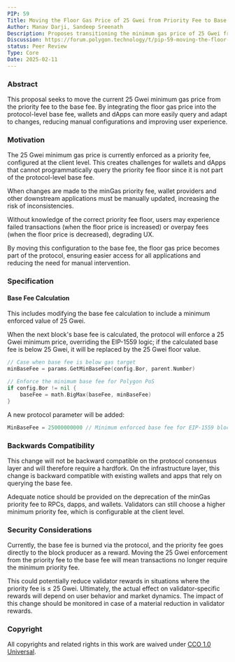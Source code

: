 ```yaml
---
PIP: 59
Title: Moving the Floor Gas Price of 25 Gwei from Priority Fee to Base Fee
Author: Manav Darji, Sandeep Sreenath
Description: Proposes transitioning the minimum gas price of 25 Gwei from the priority fee to the base fee in the Polygon PoS network.
Discussion: https://forum.polygon.technology/t/pip-59-moving-the-floor-gas-price-of-25-gwei-from-priority-fee-to-base-fee/20609
status: Peer Review
Type: Core
Date: 2025-02-11
---
```


### Abstract 
This proposal seeks to move the current 25 Gwei minimum gas price from the priority fee to the base fee. By integrating the floor gas price into the protocol-level base fee, wallets and dApps can more easily query and adapt to changes, reducing manual configurations and improving user experience.

### Motivation 
The 25 Gwei minimum gas price is currently enforced as a priority fee, configured at the client level. This creates challenges for wallets and dApps that cannot programmatically query the priority fee floor since it is not part of the protocol-level base fee.

When changes are made to the minGas priority fee, wallet providers and other downstream applications must be manually updated, increasing the risk of inconsistencies.

Without knowledge of the correct priority fee floor, users may experience failed transactions (when the floor price is increased) or overpay fees (when the floor price is decreased), degrading UX.

By moving this configuration to the base fee, the floor gas price becomes part of the protocol, ensuring easier access for all applications and reducing the need for manual intervention.

### Specification

#### Base Fee Calculation
This includes modifying the base fee calculation to include a minimum enforced value of 25 Gwei.

When the next block's base fee is calculated, the protocol will enforce a 25 Gwei minimum price, overriding the EIP-1559 logic; if the calculated base fee is below 25 Gwei, it will be replaced by the 25 Gwei floor value.

```go
// Case when base fee is below gas target
minBaseFee = params.GetMinBaseFee(config.Bor, parent.Number)

// Enforce the minimum base fee for Polygon PoS
if config.Bor != nil {
    baseFee = math.BigMax(baseFee, minBaseFee)
}

```

A new protocol parameter will be added:
```go
MinBaseFee = 25000000000 // Minimum enforced base fee for EIP-1559 blocks (Polygon-specific).
```

### Backwards Compatibility
This change will not be backward compatible on the protocol consensus layer and will therefore require a hardfork. On the infrastructure layer, this change is backward compatible with existing wallets and apps that rely on querying the base fee.

Adequate notice should be provided on the deprecation of the minGas priority fee to RPCs, dapps, and wallets. Validators can still choose a higher minimum priority fee, which is configurable at the client level. 

### Security Considerations
Currently, the base fee is burned via the protocol, and the priority fee goes directly to the block producer as a reward. Moving the 25 Gwei enforcement from the priority fee to the base fee will mean transactions no longer require the minimum priority fee.

This could potentially reduce validator rewards in situations where the priority fee is ​​≤ 25 Gwei. Ultimately, the actual effect on validator-specific rewards will depend on user behavior and market dynamics. The impact of this change should be monitored in case of a material reduction in validator rewards.

### Copyright

All copyrights and related rights in this work are waived under [CCO 1.0 Universal](https://creativecommons.org/publicdomain/zero/1.0/legalcode).
